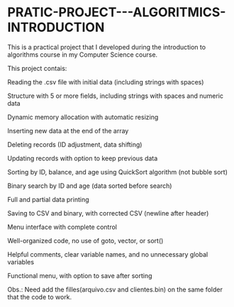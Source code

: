 # PRATIC-PROJECT---ALGORITMICS-INTRODUCTION
This is a practical project that I developed during the introduction to algorithms course in my Computer Science course.

This project contais: 

Reading the .csv file with initial data (including strings with spaces)	

Structure with 5 or more fields, including strings with spaces and numeric data	

Dynamic memory allocation with automatic resizing	

Inserting new data at the end of the array	

Deleting records (ID adjustment, data shifting)	

Updating records with option to keep previous data	

Sorting by ID, balance, and age using QuickSort algorithm (not bubble sort)	

Binary search by ID and age (data sorted before search)	

Full and partial data printing	

Saving to CSV and binary, with corrected CSV (newline after header)	

Menu interface with complete control	

Well-organized code, no use of goto, vector, or sort()	

Helpful comments, clear variable names, and no unnecessary global variables	

Functional menu, with option to save after sorting

Obs.: Need add the filles(arquivo.csv and clientes.bin) on the same folder that the code to work.
